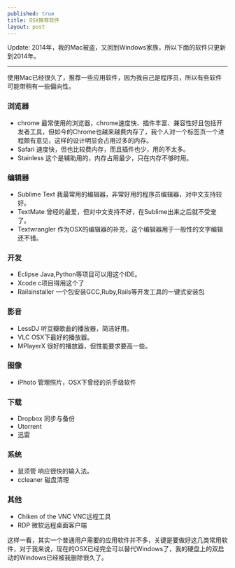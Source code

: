 ```yaml
---
published: true
title: OSX推荐软件
layout: post
---
```

Update: 2014年，我的Mac被盗，又回到Windows家族，所以下面的软件只更新到2014年。

---

使用Mac已经很久了，推荐一些应用软件，因为我自己是程序员，所以有些软件可能带稍有一些偏向性。

### 浏览器

- chrome 最常使用的浏览器，chrome速度快、插件丰富、兼容性好且包括开发者工具，但如今的Chrome也越来越费内存了，我个人对一个标签页一个进程颇有意见，这样的设计明显会占用过多的内存。
- Safari 速度快，但也比较费内存，而且插件也少，用的不太多。
- Stainless 这个是辅助用的，内存占用最少，只在内存不够时用。

### 编辑器

- Sublime Text 我最常用的编辑器，非常好用的程序员编辑器，对中文支持较好。
- TextMate 曾经的最爱，但对中文支持不好，在Sublime出来之后就不受宠了。
- Textwrangler 作为OSX的编辑器的补充，这个编辑器用于一般性的文字编辑还不错。

### 开发

- Eclipse Java,Python等项目可以用这个IDE。
- Xcode c项目得用这个了
- Railsinstaller 一个包安装GCC,Ruby,Rails等开发工具的一键式安装包

### 影音

- LessDJ 听豆瓣歌曲的播放器，简洁好用。
- VLC OSX下最好的播放器。
- MPlayerX 很好的播放器，但性能要求要高一些。

### 图像

- iPhoto 管理照片，OSX下曾经的杀手级软件

### 下载

- Dropbox 同步与备份
- Utorrent
- 迅雷

### 系统

- 鼠须管 响应很快的输入法。
- ccleaner 磁盘清理

### 其他

- Chiken of the VNC VNC远程工具
- RDP 微软远程桌面客户端

这样一看，其实一个普通用户需要的应用软件并不多，关键是要做好这几类常用软件，对于我来说，现在的OSX已经完全可以替代Windows了，我的硬盘上的双启动的Windows已经被我删除很久了。